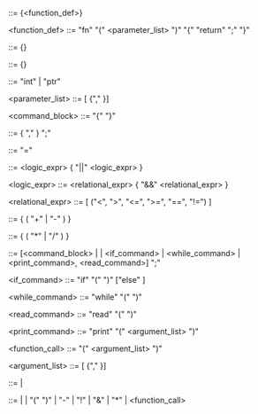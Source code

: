 <program> ::= <declarations> {<function_def>}

<function_def> ::= "fn" <identifier> "(" <parameter_list> ")" "{" <declarations> <commands> "return" <expression> ";" "}"

<declarations> ::= {<declaration>}

<commands> ::= {<command>}

<vartype> ::= "int" | "ptr"

<parameter_list> ::= [ <vartype> <identifier> {"," <vartype> <identifier>}]

<command_block> ::= "{" <commands> "}"

<declaration> ::= <vartype> <identifier> { "," <identifier>} ";"

<attribuition> ::= <identifier> "=" <expression>

<expression> ::= <logic_expr> { "||" <logic_expr> }

<logic_expr> ::= <relational_expr> { "&&" <relational_expr> }

<relational_expr> ::= <sum> [ ("<", ">", "<=", ">=", "==", "!=") <sum>]

<sum> ::= <factor> { ( "+" | "-" ) <factor> }

<factor> ::= <operand> { ( "*" | "/" ) <operand> }

<command> ::= [<command_block> | <attribuition> | <if_command> | <while_command> | <print_command>, <read_command>] ";"

<if_command> ::= "if" "(" <expression> ")" <command> ["else" <command>]

<while_command> ::= "while" "(" <expression> ")" <command>

<read_command> ::= "read" "(" <identifier> ")" 

<print_command> ::= "print" "(" <argument_list> ")" 

<function_call> ::= <identifier> "(" <argument_list> ")" 

<argument_list> ::= [ <argument> {"," <argument> }]

<argument> ::= <identifier> | <expression>

<operand> ::= <identifier> | <number> | "(" <expression> ")" | "-" <operand> | "!" <operand> |  "&" <identifier> | "*" <identifier> | <function_call>
